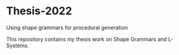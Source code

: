 # Thesis-2022
Using shape grammars for procedural generation

This repository contains my thesis work on Shape Grammars and L-Systems. 

